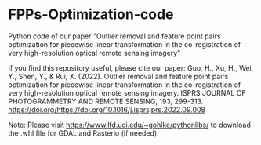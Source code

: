# FPPs-Optimization-code
Python code of our paper "Outlier removal and feature point pairs optimization for piecewise linear transformation in the co-registration of very high-resolution optical remote sensing imagery"

If you find this repository useful, please cite our paper: Guo, H., Xu, H., Wei, Y., Shen, Y., & Rui, X. (2022). Outlier removal and feature point pairs optimization for piecewise linear transformation in the co-registration of very high-resolution optical remote sensing imagery. ISPRS JOURNAL OF PHOTOGRAMMETRY AND REMOTE SENSING, 193, 299-313. https://doi.org/https://doi.org/10.1016/j.isprsjprs.2022.09.008 

Note: Please visit https://www.lfd.uci.edu/~gohlke/pythonlibs/ to download the .whl file for GDAL and Rasterio (if needed).
